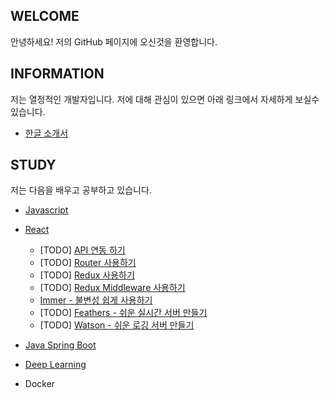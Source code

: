 ## WELCOME

안녕하세요!
저의 GitHub 페이지에 오신것을 환영합니다.

## INFORMATION

저는 열정적인 개발자입니다. 
저에 대해 관심이 있으면 아래 링크에서 자세하게 보실수 있습니다. 


- [한글 소개서](https://flyingmt.github.io/devportfolio/)

## STUDY

저는 다음을 배우고 공부하고 있습니다. 

- [Javascript](https://github.com/flyingmt/flyingmt.github.io/blob/master/study/javascript.md)

- [React](https://github.com/flyingmt/flyingmt.github.io/blob/master/study/react.md)

    - [TODO] [API 연동 하기]()
    - [TODO] [Router 사용하기]()
    - [TODO] [Redux 사용하기]()
    - [TODO] [Redux Middleware 사용하기]()
    - [Immer - 불변성 쉽게 사용하기](https://github.com/flyingmt/flyingmt.github.io/blob/master/study/react-immer.md)
    - [TODO] [Feathers - 쉬운 실시간 서버 만들기]()
    - [TODO] [Watson - 쉬운 로깅 서버 만들기]()

- [Java Spring Boot](https://github.com/flyingmt/flyingmt.github.io/blob/master/study/java-spring-boot.md)

- [Deep Learning](https://github.com/flyingmt/flyingmt.github.io/blob/master/study/deep-learning.md)

- Docker

